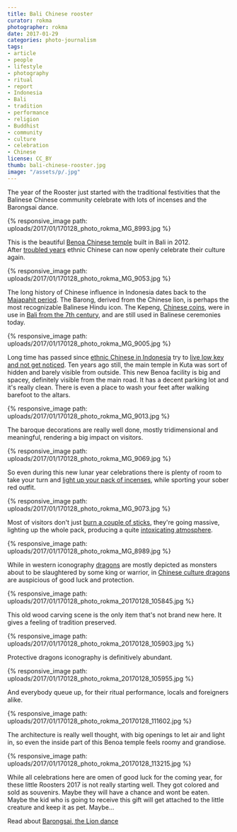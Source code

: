 ```yaml
---
title: Bali Chinese rooster
curator: rokma
photographer: rokma
date: 2017-01-29
categories: photo-journalism
tags:
- article
- people
- lifestyle
- photography
- ritual
- report
- Indonesia
- Bali
- tradition
- performance
- religion
- Buddhist
- community
- culture
- celebration
- Chinese
license: CC_BY
thumb: bali-chinese-rooster.jpg
image: "/assets/p/.jpg"
---
```


The year of the Rooster just started with the traditional festivities that the Balinese Chinese community celebrate with lots of incenses and the Barongsai dance.

{% responsive_image path: uploads/2017/01/170128_photo_rokma_MG_8993.jpg %}

This is the beautiful [Benoa Chinese temple](https://goo.gl/maps/73w2HJNjw2w) built in Bali in 2012.  
After [troubled years](https://en.wikipedia.org/wiki/Indonesian_mass_killings_of_1965%E2%80%931966) ethnic Chinese can now openly celebrate their culture again.

{% responsive_image path: uploads/2017/01/170128_photo_rokma_MG_9053.jpg %}

The long history of Chinese influence in Indonesia dates back to the [Majapahit period](https://en.wikipedia.org/wiki/Bali_Kingdom#Majapahit_period). The Barong, derived from the Chinese lion, is perhaps the most recognizable Balinese Hindu icon. The Kepeng, [Chinese coins](https://en.wikipedia.org/wiki/Ancient_Chinese_coinage), were in use in [Bali from the 7th century](https://en.wikipedia.org/wiki/History_of_Bali), and are still used in Balinese ceremonies today.

{% responsive_image path: uploads/2017/01/170128_photo_rokma_MG_9005.jpg %}

Long time has passed since [ethnic Chinese in Indonesia](https://en.wikipedia.org/wiki/Chinese_Indonesians) try to [live low key and not get noticed](https://en.wikipedia.org/wiki/Discrimination_against_Chinese_Indonesians). Ten years ago still, the main temple in Kuta was sort of hidden and barely visible from outside. This new Benoa facility is big and spacey, definitely visible from the main road. It has a decent parking lot and it's really clean. There is even a place to wash your feet after walking barefoot to the altars.

{% responsive_image path: uploads/2017/01/170128_photo_rokma_MG_9013.jpg %}

The baroque decorations are really well done, mostly tridimensional and meaningful, rendering a big impact on visitors.

{% responsive_image path: uploads/2017/01/170128_photo_rokma_MG_9069.jpg %}

So even during this new lunar year celebrations there is plenty of room to take your turn and [light up your pack of incenses](http://www.dailymail.co.uk/health/article-3210400/Could-incense-toxic-cigarette-smoke-burn-sticks-release-compounds-linked-cancer.html), while sporting your sober red outfit.

{% responsive_image path: uploads/2017/01/170128_photo_rokma_MG_9073.jpg %}

Most of visitors don't just [burn a couple of sticks](https://en.wikipedia.org/wiki/Incense#Health), they're going massive, lighting up the whole pack, producing a quite [intoxicating atmosphere](https://www.ncbi.nlm.nih.gov/pmc/articles/PMC2377255/).

{% responsive_image path: uploads/2017/01/170128_photo_rokma_MG_8989.jpg %}

While in western iconography [dragons](https://en.wikipedia.org/wiki/List_of_dragons_in_mythology_and_folklore) are mostly depicted as monsters about to be slaughtered by some king or warrior, in [Chinese culture dragons](https://en.wikipedia.org/wiki/Chinese_dragon) are auspicious of good luck and protection.

{% responsive_image path: uploads/2017/01/170128_photo_rokma_20170128_105845.jpg %}

This old wood carving scene is the only item that's not brand new here. It gives a feeling of tradition preserved.

{% responsive_image path: uploads/2017/01/170128_photo_rokma_20170128_105903.jpg %}

Protective dragons iconography is definitively abundant.

{% responsive_image path: uploads/2017/01/170128_photo_rokma_20170128_105955.jpg %}

And everybody queue up, for their ritual performance, locals and foreigners alike.

{% responsive_image path: uploads/2017/01/170128_photo_rokma_20170128_111602.jpg %}

The architecture is really well thought, with big openings to let air and light in, so even the inside part of this Benoa temple feels roomy and grandiose.

{% responsive_image path: uploads/2017/01/170128_photo_rokma_20170128_113215.jpg %}

While all celebrations here are omen of good luck for the coming year, for these little Roosters 2017 is not really starting well. They got colored and sold as souvenirs. Maybe they will have a chance and wont be eaten. Maybe the kid who is going to receive this gift will get attached to the little creature and keep it as pet. Maybe...

Read about [Barongsai, the Lion dance](https://en.wikipedia.org/wiki/Lion_dance)
